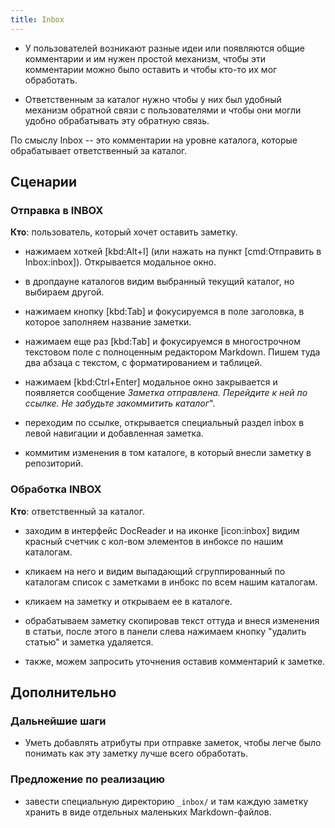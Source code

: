 ```yaml
---
title: Inbox
---
```


- У пользователей возникают разные идеи или появляются общие комментарии и им нужен простой механизм, чтобы эти комментарии можно было оставить и чтобы кто-то их мог обработать.

- Ответственным за каталог нужно чтобы у них был удобный механизм обратной связи с пользователями и чтобы они могли удобно обрабатывать эту обратную связь.

По смыслу Inbox -- это комментарии на уровне каталога, которые обрабатывает ответственный за каталог.

## Сценарии

### Отправка в INBOX

**Кто**\: пользователь, который хочет оставить заметку.

- нажимаем хоткей [kbd:Alt+I] (или нажать на пункт [cmd:Отправить в Inbox:inbox]). Открывается модальное окно.

- в дропдауне каталогов видим выбранный текущий каталог, но выбираем другой.

- нажимаем кнопку [kbd:Tab] и фокусируемся в поле заголовка, в которое заполняем название заметки.

- нажимаем еще раз [kbd:Tab] и фокусируемся в многострочном текстовом поле с полноценным редактором Мarkdown. Пишем туда два абзаца с текстом, с форматированием и таблицей.

- нажимаем [kbd:Ctrl+Enter] модальное окно закрывается и появляется сообщение *Заметка отправлена. Перейдите к ней по ссылке. Не забудьте закоммитить каталог*".

- переходим по ссылке, открывается специальный раздел inbox в левой навигации и добавленная заметка.

- коммитим изменения в том каталоге, в который внесли заметку в репозиторий.

### Обработка INBOX

**Кто**\: ответственный за каталог.

- заходим в интерфейс DocReader и на иконке [icon:inbox]  видим красный счетчик с кол-вом элементов в инбоксе по нашим каталогам.

- кликаем на него и видим выпадающий сгруппированный по каталогам список с заметками в инбокс по всем нашим каталогам.

- кликаем на заметку и открываем ее в каталоге.

- обрабатываем заметку скопировав текст оттуда и внеся изменения в статьи, после этого в панели слева нажимаем кнопку "удалить статью" и заметка удаляется.

- также, можем запросить уточнения оставив комментарий к заметке.

## Дополнительно

### Дальнейшие шаги

- Уметь добавлять атрибуты при отправке заметок, чтобы легче было понимать как эту заметку лучше всего обработать.

### Предложение по реализацию

- завести специальную директорию `_inbox/` и там каждую заметку хранить в виде отдельных маленьких Markdown-файлов.